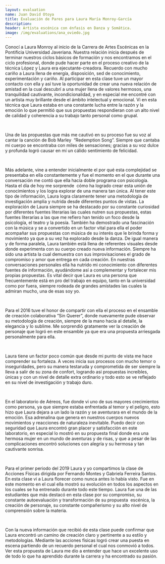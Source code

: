 ```yaml
---
layout: evaluation
name: Juan David Otoya
title: Evaluación de Pares para Laura María Monroy-García
description:
header: Artista escénica con énfasis en Danza y Somática.
image: /img/evaluations/ana_oviedo.jpg
---
```


Conoc&iacute; a Laura Monroy al inicio de la Carrera de Artes Esc&eacute;nicas en la Pontificia Universidad Javeriana. Nuestra relaci&oacute;n inicia despu&eacute;s de terminar nuestros ciclos b&aacute;sicos de formaci&oacute;n y nos encontramos en el ciclo profesional, donde pude hacer parte en el proceso creativo de la t&eacute;cnica L&oacute;pez y Laura era ejecutante-creadora. Recuerdo con mucho cari&ntilde;o a Laura llena de energ&iacute;a, disposici&oacute;n, sed de conocimiento, experimentaci&oacute;n y cari&ntilde;o. Al participar en esta clase tuve un mayor contacto con ella y as&iacute; tuve la oportunidad de crear una nueva relaci&oacute;n de amistad en la cual descubr&iacute; a una mujer llena de valores hermosos, una tranquilidad cautivante, incondicionalidad, y en especial me encontr&eacute; con un artista muy brillante desde el &aacute;mbito intelectual y emocional. Vi en esta t&eacute;cnica que Laura estaba en una constante lucha entre la raz&oacute;n y la emoci&oacute;n lo que permiti&oacute; que sus propuestas respondieran con un alto nivel de calidad y coherencia a su trabajo tanto personal como grupal.

&nbsp;

Una de las propuestas que m&aacute;s me cautiv&oacute; en su proceso fue su voz al cantar la canci&oacute;n de Bob Marley&nbsp; “Redemption Song”. Siempre que cantaba mi cuerpo se encontraba con miles de sensaciones; gracias a su voz dulce y profunda logr&oacute; causar en m&iacute; un c&aacute;lido sentimiento de felicidad.

&nbsp;

M&aacute;s adelante, vine a entender inicialmente el por qu&eacute; esta complejidad se presentaba en ella constantemente y fue el momento en el que durante una conversaci&oacute;n me cont&oacute; que ella hac&iacute;a doble programa con psicolog&iacute;a. Hasta el d&iacute;a de hoy me sorprende&nbsp; c&oacute;mo ha logrado crear esta uni&oacute;n de conocimientos y los logra explorar de una manera tan &uacute;nica. Al tener este tipo de informaci&oacute;n, Laura logra claramente tener una metodolog&iacute;a de investigaci&oacute;n amplia y nutrida desde diferentes puntos de vistas. La exploraci&oacute;n de Laura siempre se ha destacado por su constante curiosidad por diferentes fuentes literarias las cuales nutren sus propuestas, estas fuentes literarias a las que me refiero han tenido un foco desde la psicolog&iacute;a, el teatro y la poes&iacute;a. Tambi&eacute;n ha demostrado una fascinaci&oacute;n con la m&uacute;sica y se a convertido en un factor vital para ella el poder acompa&ntilde;ar sus propuestas con m&uacute;sica de su inter&eacute;s que le brinda forma y movimiento ya que a su vez ha explorado desde la danza. De igual manera y de forma paralela, Laura tambi&eacute;n est&aacute; llena de referentes visuales desde donde experimenta con su cuerpo creado nueva informaci&oacute;n. Siempre ha sido una artista la cual demuestra con sus improvisaciones el grado de compromiso y amor que entrega en cada creaci&oacute;n. En nuestras conversaciones personales ella ha nutrido mi conocimiento con diferentes fuentes de informaci&oacute;n, ayud&aacute;ndome as&iacute; a complementar y fortalecer mis propias propuestas. Es vital decir que Laura es una persona que frecuentemente est&aacute; en pro del trabajo en equipo, tanto en la universidad como por fuera, siempre rodeada de grandes amistades las cuales la admiran mucho, una de esas soy yo.

&nbsp;

Para el 2016 tuve el honor de compartir con ella el proceso en el ensamble de creaci&oacute;n colaborativa “Sin Querer”, donde nuevamente pude observar&nbsp; su metodolog&iacute;a de creaci&oacute;n, siempre de la mano hacia al detalle, la elegancia y lo sublime. Me sorprendi&oacute; gratamente ver la creaci&oacute;n de personaje que logr&oacute; en este ensamble ya que era una propuesta arriesgada personalmente para ella.&nbsp;

&nbsp;

Laura tiene un factor poco com&uacute;n que desde mi punto de vista me hace comprender su fortaleza. A veces inicia sus procesos con mucho temor o inseguridades, pero su manera testaruda y comprometida de ser siempre la lleva a salir de su zona de confort, logrando as&iacute; propuestas incre&iacute;bles, &uacute;nicas y con un nivel de detalle extra ordinario y todo esto se ve reflejado en su nivel de investigaci&oacute;n y trabajo duro.

&nbsp;

En el laboratorio de A&eacute;reos, fue donde vi uno de sus mayores crecimientos como persona, ya que siempre estaba enfrentada al temor y el peligro, esto hizo que Laura dejara a un lado la raz&oacute;n y se aventurara en el mundo de la emoci&oacute;n. Esa adrenalina que genera en nuestros cuerpos nuevos movimientos y reacciones de naturaleza inevitable. Puedo decir con seguridad que Laura encontr&oacute; gran placer y satisfacci&oacute;n en este laboratorio, en especial lo mostr&oacute; en su propuesta final donde era una hermosa mujer en un mundo de aventuras y de risas, y que a pesar de las complicaciones encontr&oacute; soluciones con alegr&iacute;a y su hermosa y tan cautivante sonrisa.

&nbsp;

Para el primer periodo del 2019 Laura y yo compartimos la clase de Acciones F&iacute;sicas dirigida por Fernando Montes y Gabriela Ferreira Santos. En esta clase vi a Laura florecer como nunca antes lo hab&iacute;a visto. Fue en este momento en el cual ella mostr&oacute; su evoluci&oacute;n en todos los aspectos en los cuales se ha entrenado durante todo este tiempo. Laura fue una de las estudiantes que m&aacute;s destac&oacute; en esta clase por su compromiso, su constante autoevaluaci&oacute;n y transformaci&oacute;n de su propuesta &nbsp;esc&eacute;nica, la creaci&oacute;n de personaje, su constante compa&ntilde;erismo y su alto nivel de comprensi&oacute;n sobre la materia.

&nbsp;

Con la nueva informaci&oacute;n que recibi&oacute; de esta clase puede confirmar que Laura encontr&oacute; un camino de creaci&oacute;n claro y pertinente a su estilo y metodolog&iacute;as. Mediante las acciones f&iacute;sicas logr&oacute; crear una puesta en escena partiendo de un recuerdo personal el cual nos conmovi&oacute; a todos. Ver esta propuesta de Laura me dio a entender que hace un excelente uso de todo lo que ha aprendido durante la carrera y ha encontrado su pasi&oacute;n.